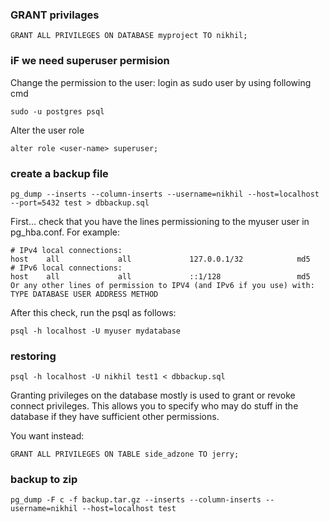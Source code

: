 ### GRANT privilages

```
GRANT ALL PRIVILEGES ON DATABASE myproject TO nikhil;
```

### iF we need superuser permision

Change the permission to the user: login as sudo user by using following cmd

```
sudo -u postgres psql
```
Alter the user role

```
alter role <user-name> superuser;
```

### create a backup file

```
pg_dump --inserts --column-inserts --username=nikhil --host=localhost --port=5432 test > dbbackup.sql
```


First... check that you have the lines permissioning to the myuser user in pg_hba.conf. For example:

```
# IPv4 local connections:
host    all             all             127.0.0.1/32            md5
# IPv6 local connections:
host    all             all             ::1/128                 md5
Or any other lines of permission to IPV4 (and IPv6 if you use) with: TYPE DATABASE USER ADDRESS METHOD

```
After this check, run the psql as follows:

```
psql -h localhost -U myuser mydatabase
```

### restoring

```
psql -h localhost -U nikhil test1 < dbbackup.sql 
```

Granting privileges on the database mostly is used to grant or revoke connect privileges. This allows you to specify who may do stuff in the database if they have sufficient other permissions.

You want instead:

 ```
 GRANT ALL PRIVILEGES ON TABLE side_adzone TO jerry;
 ```
 
### backup to zip 

```
pg_dump -F c -f backup.tar.gz --inserts --column-inserts --username=nikhil --host=localhost test
```
